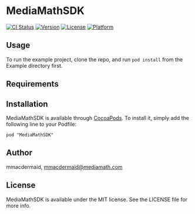 # MediaMathSDK

[![CI Status](http://img.shields.io/travis/mmacdermaid/MediaMathSDK.svg?style=flat)](https://travis-ci.org/mmacdermaid/MediaMathSDK)
[![Version](https://img.shields.io/cocoapods/v/MediaMathSDK.svg?style=flat)](http://cocoadocs.org/docsets/MediaMathSDK)
[![License](https://img.shields.io/cocoapods/l/MediaMathSDK.svg?style=flat)](http://cocoadocs.org/docsets/MediaMathSDK)
[![Platform](https://img.shields.io/cocoapods/p/MediaMathSDK.svg?style=flat)](http://cocoadocs.org/docsets/MediaMathSDK)

## Usage

To run the example project, clone the repo, and run `pod install` from the Example directory first.

## Requirements

## Installation

MediaMathSDK is available through [CocoaPods](http://cocoapods.org). To install
it, simply add the following line to your Podfile:

    pod "MediaMathSDK"

## Author

mmacdermaid, mmacdermaid@mediamath.com

## License

MediaMathSDK is available under the MIT license. See the LICENSE file for more info.

